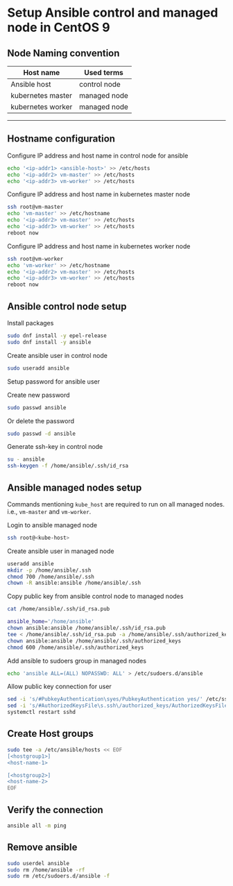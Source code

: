# Setup Ansible control and managed node in CentOS 9

## Node Naming convention

| Host name | Used terms |
|-----------|------------|
| Ansible host | control node |
| kubernetes master | managed node |
| kubernetes worker | managed node |
------------------------------------

## Hostname configuration

Configure IP address and host name in control node for ansible

```bash
echo '<ip-addr1> <ansible-host>' >> /etc/hosts
echo '<ip-addr2> vm-master' >> /etc/hosts
echo '<ip-addr3> vm-worker' >> /etc/hosts
```

Configure IP address and host name in kubernetes master node

```bash
ssh root@vm-master
echo 'vm-master' >> /etc/hostname
echo '<ip-addr2> vm-master' >> /etc/hosts
echo '<ip-addr3> vm-worker' >> /etc/hosts
reboot now
```

Configure IP address and host name in kubernetes worker node

```bash
ssh root@vm-worker
echo 'vm-worker' >> /etc/hostname
echo '<ip-addr2> vm-master' >> /etc/hosts
echo '<ip-addr3> vm-worker' >> /etc/hosts
reboot now
```

## Ansible control node setup

Install packages

```bash
sudo dnf install -y epel-release
sudo dnf install -y ansible
```

Create ansible user in control node

```bash
sudo useradd ansible
```

Setup password for ansible user

Create new password

```bash
sudo passwd ansible
```

Or delete the password

```bash
sudo passwd -d ansible
```

Generate ssh-key in control node

```bash
su - ansible
ssh-keygen -f /home/ansible/.ssh/id_rsa
```

## Ansible managed nodes setup

Commands mentioning `kube_host` are required to run on all managed nodes. i.e., `vm-master` and `vm-worker`.

Login to ansible managed node

```bash
ssh root@<kube-host>
```

Create ansible user in managed node

```bash
useradd ansible
mkdir -p /home/ansible/.ssh
chmod 700 /home/ansible/.ssh
chown -R ansible:ansible /home/ansible/.ssh
```

Copy public key from ansible control node to managed nodes

```bash
cat /home/ansible/.ssh/id_rsa.pub
```

```bash
ansible_home='/home/ansible'
chown ansible:ansible /home/ansible/.ssh/id_rsa.pub
tee < /home/ansible/.ssh/id_rsa.pub -a /home/ansible/.ssh/authorized_keys
chown ansible:ansible /home/ansible/.ssh/authorized_keys
chmod 600 /home/ansible/.ssh/authorized_keys
```

Add ansible to sudoers group in managed nodes

```bash
echo 'ansible ALL=(ALL) NOPASSWD: ALL' > /etc/sudoers.d/ansible
```

Allow public key connection for user

```bash
sed -i 's/#PubkeyAuthentication\syes/PubkeyAuthentication yes/' /etc/ssh/sshd_config
sed -i 's/#AuthorizedKeysFile\s.ssh\/authorized_keys/AuthorizedKeysFile .ssh\/authorized_keys/' /etc/ssh/sshd_config
systemctl restart sshd
```

## Create Host groups

```bash
sudo tee -a /etc/ansible/hosts << EOF
[<hostgroup1>]
<host-name-1>

[<hostgroup2>]
<host-name-2>
EOF
```

## Verify the connection

```bash
ansible all -m ping
```

## Remove ansible

```bash
sudo userdel ansible
sudo rm /home/ansible -rf
sudo rm /etc/sudoers.d/ansible -f
```
